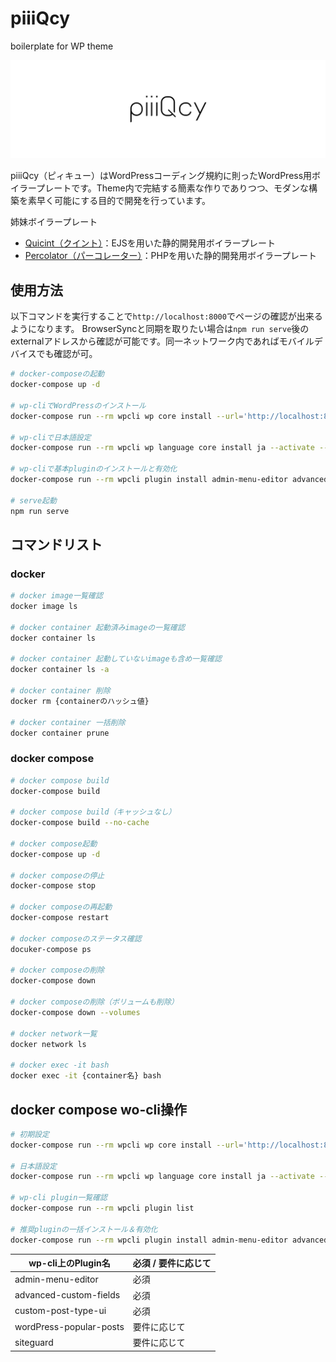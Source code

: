 # piiiQcy
boilerplate for WP theme

![logo](docs/assets/images/logo.png)

piiiQcy（ピィキュー）はWordPressコーディング規約に則ったWordPress用ボイラープレートです。Theme内で完結する簡素な作りでありつつ、モダンな構築を素早く可能にする目的で開発を行っています。

姉妹ボイラープレート
- [Quicint（クイント）](https://github.com/TsubasaHiga/Quicint)：EJSを用いた静的開発用ボイラープレート
- [Percolator（パーコレーター）](https://github.com/TsubasaHiga/Percolator)：PHPを用いた静的開発用ボイラープレート

## 使用方法

以下コマンドを実行することで`http://localhost:8000`でページの確認が出来るようになります。
BrowserSyncと同期を取りたい場合は`npm run serve`後のexternalアドレスから確認が可能です。同一ネットワーク内であればモバイルデバイスでも確認が可。

``` bash
# docker-composeの起動
docker-compose up -d

# wp-cliでWordPressのインストール
docker-compose run --rm wpcli wp core install --url='http://localhost:8000' --title='test' --admin_user='test' --admin_password='test' --admin_email='info@example.com' --allow-root

# wp-cliで日本語設定
docker-compose run --rm wpcli wp language core install ja --activate --allow-root

# wp-cliで基本pluginのインストールと有効化
docker-compose run --rm wpcli plugin install admin-menu-editor advanced-custom-fields custom-post-type-ui --activate --allow-root 

# serve起動
npm run serve
```

## コマンドリスト

### docker

``` bash
# docker image一覧確認
docker image ls

# docker container 起動済みimageの一覧確認
docker container ls

# docker container 起動していないimageも含め一覧確認
docker container ls -a

# docker container 削除
docker rm {containerのハッシュ値}

# docker container 一括削除
docker container prune
```

### docker compose

``` bash
# docker compose build
docker-compose build

# docker compose build（キャッシュなし）
docker-compose build --no-cache

# docker compose起動
docker-compose up -d

# docker composeの停止
docker-compose stop

# docker composeの再起動
docker-compose restart

# docker composeのステータス確認
docuker-compose ps

# docker composeの削除
docker-compose down

# docker composeの削除（ボリュームも削除）
docker-compose down --volumes

# docker network一覧
docker network ls

# docker exec -it bash
docker exec -it {container名} bash
```

## docker compose wo-cli操作

``` bash
# 初期設定
docker-compose run --rm wpcli wp core install --url='http://localhost:8000' --title='test' --admin_user='test' --admin_password='test' --admin_email='info@example.com' --allow-root

# 日本語設定
docker-compose run --rm wpcli wp language core install ja --activate --allow-root

# wp-cli plugin一覧確認
docker-compose run --rm wpcli plugin list

# 推奨pluginの一括インストール＆有効化
docker-compose run --rm wpcli plugin install admin-menu-editor advanced-custom-fields custom-post-type-ui --activate --allow-root 
```

| wp-cli上のPlugin名 | 必須 / 要件に応じて |
| --- | --- |
| admin-menu-editor | 必須 |
| advanced-custom-fields | 必須 |
| custom-post-type-ui | 必須 |
| wordPress-popular-posts | 要件に応じて |
| siteguard | 要件に応じて |
